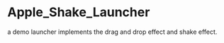 Apple_Shake_Launcher
====================

a demo launcher implements the drag and drop effect and shake effect.
